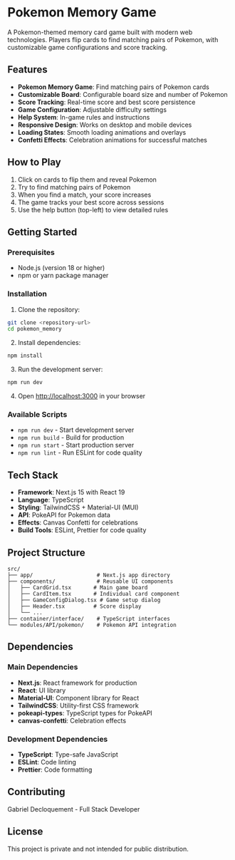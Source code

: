 # Pokemon Memory Game

A Pokemon-themed memory card game built with modern web technologies. Players flip cards to find matching pairs of Pokemon, with customizable game configurations and score tracking.

## Features

- **Pokemon Memory Game**: Find matching pairs of Pokemon cards
- **Customizable Board**: Configurable board size and number of Pokemon
- **Score Tracking**: Real-time score and best score persistence
- **Game Configuration**: Adjustable difficulty settings
- **Help System**: In-game rules and instructions
- **Responsive Design**: Works on desktop and mobile devices
- **Loading States**: Smooth loading animations and overlays
- **Confetti Effects**: Celebration animations for successful matches

## How to Play

1. Click on cards to flip them and reveal Pokemon
2. Try to find matching pairs of Pokemon
3. When you find a match, your score increases
4. The game tracks your best score across sessions
5. Use the help button (top-left) to view detailed rules

## Getting Started

### Prerequisites

- Node.js (version 18 or higher)
- npm or yarn package manager

### Installation

1. Clone the repository:
```bash
git clone <repository-url>
cd pokemon_memory
```

2. Install dependencies:
```bash
npm install
```

3. Run the development server:
```bash
npm run dev
```

4. Open [http://localhost:3000](http://localhost:3000) in your browser

### Available Scripts

- `npm run dev` - Start development server
- `npm run build` - Build for production
- `npm run start` - Start production server
- `npm run lint` - Run ESLint for code quality

## Tech Stack

- **Framework**: Next.js 15 with React 19
- **Language**: TypeScript
- **Styling**: TailwindCSS + Material-UI (MUI)
- **API**: PokeAPI for Pokemon data
- **Effects**: Canvas Confetti for celebrations
- **Build Tools**: ESLint, Prettier for code quality

## Project Structure

```
src/
├── app/                    # Next.js app directory
├── components/             # Reusable UI components
│   ├── CardGrid.tsx       # Main game board
│   ├── CardItem.tsx       # Individual card component
│   ├── GameConfigDialog.tsx # Game setup dialog
│   ├── Header.tsx         # Score display
│   └── ...
├── container/interface/    # TypeScript interfaces
└── modules/API/pokemon/    # Pokemon API integration
```

## Dependencies

### Main Dependencies
- **Next.js**: React framework for production
- **React**: UI library
- **Material-UI**: Component library for React
- **TailwindCSS**: Utility-first CSS framework
- **pokeapi-types**: TypeScript types for PokeAPI
- **canvas-confetti**: Celebration effects

### Development Dependencies
- **TypeScript**: Type-safe JavaScript
- **ESLint**: Code linting
- **Prettier**: Code formatting

## Contributing

Gabriel Decloquement - Full Stack Developer

## License

This project is private and not intended for public distribution.
